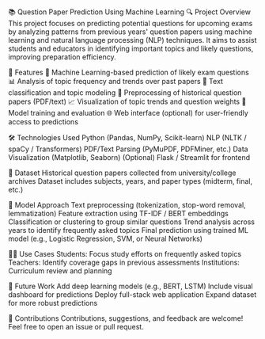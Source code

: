 📚 Question Paper Prediction Using Machine Learning
🔍 Project Overview
This project focuses on predicting potential questions for upcoming exams by analyzing patterns from previous years' question papers using machine learning and natural language processing (NLP) techniques. It aims to assist students and educators in identifying important topics and likely questions, improving preparation efficiency.

🚀 Features
🧠 Machine Learning-based prediction of likely exam questions
📊 Analysis of topic frequency and trends over past papers
📝 Text classification and topic modeling
🧹 Preprocessing of historical question papers (PDF/text)
📈 Visualization of topic trends and question weights
🧪 Model training and evaluation
🌐 Web interface (optional) for user-friendly access to predictions

🛠️ Technologies Used
Python (Pandas, NumPy, Scikit-learn)
NLP (NLTK / spaCy / Transformers)
PDF/Text Parsing (PyMuPDF, PDFMiner, etc.)
Data Visualization (Matplotlib, Seaborn)
(Optional) Flask / Streamlit for frontend

📁 Dataset
Historical question papers collected from university/college archives
Dataset includes subjects, years, and paper types (midterm, final, etc.)

🧪 Model Approach
Text preprocessing (tokenization, stop-word removal, lemmatization)
Feature extraction using TF-IDF / BERT embeddings
Classification or clustering to group similar questions
Trend analysis across years to identify frequently asked topics
Final prediction using trained ML model (e.g., Logistic Regression, SVM, or Neural Networks)

🧑‍🎓 Use Cases
Students: Focus study efforts on frequently asked topics
Teachers: Identify coverage gaps in previous assessments
Institutions: Curriculum review and planning

📝 Future Work
Add deep learning models (e.g., BERT, LSTM)
Include visual dashboard for predictions
Deploy full-stack web application
Expand dataset for more robust predictions

🤝 Contributions
Contributions, suggestions, and feedback are welcome! Feel free to open an issue or pull request.

